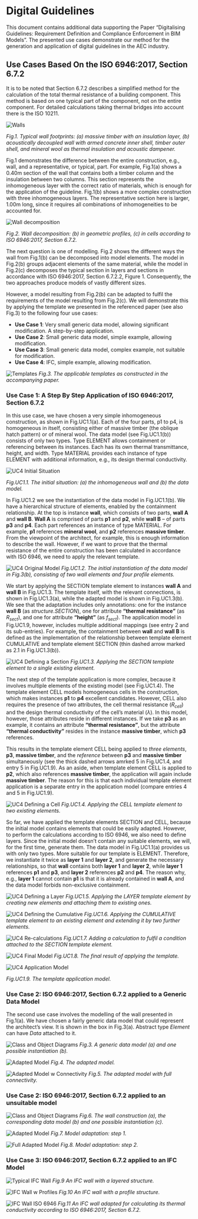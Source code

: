 # Digital Guidelines
This document contains additional data supporting the Paper “Digitalising Guidelines: Requirement Definition and Compliance Enforcement in BIM Models”. The presented use cases demonstrate our method for the generation and application of digital guidelines in the AEC industry.

## Use Cases Based On the ISO 6946:2017, Section 6.7.2

It is to be noted that Section 6.7.2 describes a simplified method for the calculation of the total thermal resistance of a building component. This method is based on one typical part of the component, not on the entire component. For detailed calculations taking thermal bridges into account there is the ISO 10211. 

![Walls](/UC0_walls_.png)

*Fig.1. Typical wall footprints: (a) massive timber with an insulation layer, (b) acoustically decoupled wall with armed concrete inner shell, timber outer shell, and mineral wool as thermal insulation and acoustic dampener.*

Fig.1 demonstrates the difference between the entire construction, e.g., wall, and a representative, or typical, part. For example, Fig.1(a) shows a 0.40m section of the wall that contains both a timber column and the insulation between two columns. This section represents the inhomogeneous layer with the correct ratio of materials, which is enough for the application of the guideline. Fig.1(b) shows a more complex construction with three inhomogeneous layers. The representative section here is larger, 1.00m long, since it requires all combinations of inhomogeneities to be accounted for.

![Wall decomposition](/UC0_wall_decomposition_.png)

*Fig.2. Wall decomposition: (b) in geometric profiles, (c) in cells according to ISO 6946:2017, Section 6.7.2.*

The next question is one of modelling. Fig.2 shows the different ways the wall from Fig.1(b) can be decomposed into model elements. The model in Fig.2(b) groups adjacent elements of the same material, while the model in Fig.2(c) decomposes the typical section in layers and sections in accordance with ISO 6946:2017, Section 6.7.2.2, Figure 1. Consequently, the two approaches produce models of vastly different sizes.

However, a model resulting from Fig.2(b) can be adapted to fulfil the requirements of the model resulting from Fig.2(c). We will demonstrate this by applying the template we presented in the referenced paper (see also Fig.3) to the following four use cases:
- **Use Case 1**: Very small generic data model, allowing significant modification. A step-by-step application.
- **Use Case 2**: Small generic data model, simple example, allowing modification.
- **Use Case 3**: Small generic data model, complex example, not suitable for modification.
- **Use Case 4**: IFC, simple example, allowing modification.


![Templates](/UC4/iso6946_templates.png)
*Fig.3. The applicable templates as constructed in the accompanying paper.*

### Use Case 1: A Step By Step Application of ISO 6946:2017, Section 6.7.2

In this use case, we have chosen a very simple inhomogeneous construction, as shown in Fig.UC1.1(a). Each of the four parts, p1 to p4, is homogeneous in itself, consisting either of massive timber (the oblique hatch pattern) or of mineral wool. The data model (see Fig.UC1.1(b)) consists of only two types. Type ELEMENT allows containment or referencing between its instances. Each has its own thermal transmittance, height, and width. Type MATERIAL provides each instance of type ELEMENT with additional information, e.g., its design thermal conductivity.

![UC4 Initial Situation](UC4/UCx4_1small.png)

*Fig.UC1.1. The initial situation: (a) the inhomogeneous wall and (b) the data model.*

In Fig.UC1.2 we see the instantiation of the data model in Fig.UC1.1(b). We have a hierarchical structure of elements, enabled by the containment relationship. At the top is instance **wall**, which consists of two parts, **wall A** and **wall B**. **Wall A** is comprised of parts **p1** and **p2**, while **wall B** – of parts **p3** and **p4**. Each part references an instance of type MATERIAL. For example, **p1** references **mineral wool**, and **p2** references **massive timber**. From the viewpoint of the architect, for example, this is enough information to describe the wall. However, if we want to prove that the thermal resistance of the entire construction has been calculated in accordance with ISO 6946, we need to apply the relevant template.

![UC4 Original Model](UC4/UCx4_2.png)
*Fig.UC1.2. The initial instantiation of the data model in Fig.3(b), consisting of two wall elements and four profile elements.*

We start by applying the SECTION template element to instances **wall A** and **wall B** in Fig.UC1.3. The template itself, with the relevant connections, is shown in Fig.UC1.3(a), while the adapted model is shown in Fig.UC1.3(b). We see that the adaptation includes only annotations: one for the instance **wall B** (as *structure.SECTION*), one for attribute **“thermal resistance”** (as *R<sub>sect</sub>*), and one for attribute **“height”** (as *f<sub>sect</sub>*). The application model in Fig.UC1.9, however, includes multiple additional mappings (see entry 2 and its sub-entries). For example, the containment between **wall** and **wall B** is defined as the implementation of the relationship between template element CUMULATIVE and template element SECTION (thin dashed arrow marked as 2.1 in Fig.UC1.3(b)).

![UC4 Defining a Section](UC4/UCx4_3.png)
*Fig.UC1.3. Applying the SECTION template element to a single existing element.*

The next step of the template application is more complex, because it involves multiple elements of the existing model (see Fig.UC1.4). The template element CELL models homogeneous cells in the construction, which makes instances **p1** to **p4** excellent candidates. However, CELL also requires the presence of two attributes, the cell thermal resistance (*R<sub>cell</sub>*) and the design thermal conductivity of the cell’s material (*λ*). In this model, however, those attributes reside in different instances. If we take **p3** as an example, it contains an attribute **“thermal resistance”**, but the attribute **“thermal conductivity”** resides in the instance **massive timber**, which **p3** references.

This results in the template element CELL being applied to *three elements*, **p3**, **massive timber**, and the *reference* between **p3** and **massive timber** simultaneously (see the thick dashed arrows amrked 5 in Fig.UC1.4, and entry 5 in Fig.UC1.9). As an aside, when template element CELL is applied to **p2**, which also references **massive timber**, the application will again include **massive timber**. The reason for this is that each individual template element application is a separate entry in the application model (compare entries 4 and 5 in Fig.UC1.9).

![UC4 Defining a Cell](UC4/UCx4_4.png)
*Fig.UC1.4. Applying the CELL template element to two existing elements.*

So far, we have applied the template elements SECTION and CELL, because the initial model contains elements that could be easily adapted. However, to perform the calculations according to ISO 6946, we also need to define layers. Since the initial model doesn’t contain any suitable elements, we will, for the first time, generate them. The data model in Fig.UC1.1(a) provides us with only two types. More suitable for our template is ELEMENT. Therefore, we instantiate it twice as **layer 1** and **layer 2**, and generate the necessary relationships, so that **wall** contains both **layer 1** and **layer 2**, while **layer 1** references **p1** and **p3**, and **layer 2** references **p2** and **p4**. The reason why, e.g., **layer 1** cannot contain **p1** is that it is already contained in **wall A**, and the data model forbids non-exclusive containment.

![UC4 Defining a Layer](UC4/UCx4_5.png)
*Fig.UC1.5. Applying the LAYER template element by creating new elements and attaching them to existing ones.*

![UC4 Defining the Cumulative](UC4/UCx4_6.png)
*Fig.UC1.6. Applying the CUMULATIVE template element to an existing element and extending it by two further elements.*

![UC4 Re-calculations](UC4/UCx4_7.png)
*Fig.UC1.7. Adding a calculation to fulfil a condition attached to the SECTION template element.*

![UC4 Final Model](UC4/UCx4_8.png)
*Fig.UC1.8. The final result of applying the template.*

![UC4 Application Model](UC4/UCx4_9small.png)

*Fig.UC1.9. The template application model.*

### Use Case 2: ISO 6946:2017, Section 6.7.2 applied to a Generic Data Model

The second use case involves the modelling of the wall presented in Fig.1(a). We have chosen a fairly generic data model that could represent the architect’s view. It is shown in the box in Fig.3(a). Abstract type *Element* can have *Data* attached to it.

![Class and Object Diagrams](/UC1_01b.png)
*Fig.3. A generic data model (a) and one possible instantiation (b).*

![Adapted Model](/UC1_02.png)
*Fig.4. The adapted model.*

![Adapted Model w Connectivity](/UC1_03.png)
*Fig.5. The adapted model with full connectivity.*

### Use Case 2: ISO 6946:2017, Section 6.7.2 applied to an unsuitable model

![Class and Object Diagrams](/UC3_01.png)
*Fig.6. The wall construction (a), the corresponding data model (b) and one possible instantiation (c).*

![Adapted Model](/UC3_02.png)
*Fig.7. Model adaptation: step 1.*

![Full Adapted Model](/UC3_03.png)
*Fig.8. Model adaptation: step 2.*

### Use Case 3: ISO 6946:2017, Section 6.7.2 applied to an IFC Model

![Typical IFC Wall](/UC2_01.png)
*Fig.9 An IFC wall with a layered structure.*

![IFC Wall w Profiles](/UC2_02.png)
*Fig.10 An IFC wall with a profile structure.*

![IFC Wall ISO 6946](/UC2_03.png)
*Fig.11 An IFC wall adapted for calculating its thermal conductivity according to ISO 6946:2017, Section 6.7.2.*



